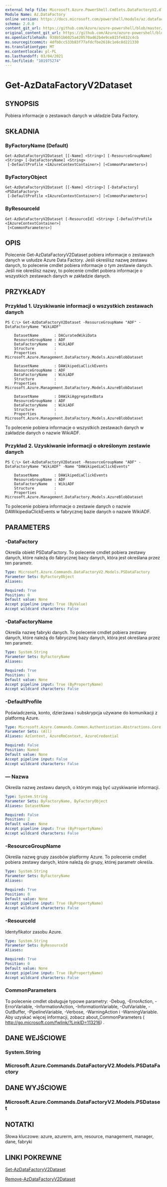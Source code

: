 ```yaml
---
external help file: Microsoft.Azure.PowerShell.Cmdlets.DataFactoryV2.dll-Help.xml
Module Name: Az.DataFactory
online version: https://docs.microsoft.com/powershell/module/az.datafactory/get-azdatafactoryv2dataset
schema: 2.0.0
content_git_url: https://github.com/Azure/azure-powershell/blob/master/src/DataFactory/DataFactoryV2/help/Get-AzDataFactoryV2Dataset.md
original_content_git_url: https://github.com/Azure/azure-powershell/blob/master/src/DataFactory/DataFactoryV2/help/Get-AzDataFactoryV2Dataset.md
ms.openlocfilehash: 938b51b6025a420570ad62b4e9ce815fe832c4cb
ms.sourcegitcommit: 4dfb0cc533b83f77afdcfbe2618c1e6c8d221330
ms.translationtype: MT
ms.contentlocale: pl-PL
ms.lasthandoff: 03/04/2021
ms.locfileid: "101975274"
---
```

# Get-AzDataFactoryV2Dataset

## SYNOPSIS
Pobiera informacje o zestawach danych w układzie Data Factory.

## SKŁADNIA

### ByFactoryName (Default)
```
Get-AzDataFactoryV2Dataset [[-Name] <String>] [-ResourceGroupName] <String> [-DataFactoryName] <String>
 [-DefaultProfile <IAzureContextContainer>] [<CommonParameters>]
```

### ByFactoryObject
```
Get-AzDataFactoryV2Dataset [[-Name] <String>] [-DataFactory] <PSDataFactory>
 [-DefaultProfile <IAzureContextContainer>] [<CommonParameters>]
```

### ByResourceId
```
Get-AzDataFactoryV2Dataset [-ResourceId] <String> [-DefaultProfile <IAzureContextContainer>]
 [<CommonParameters>]
```

## OPIS
Polecenie Get-AzDataFactoryV2Dataset pobiera informacje o zestawach danych w usłudze Azure Data Factory.
Jeśli określisz nazwę zestawu danych, to polecenie cmdlet pobiera informacje o tym zestawie danych.
Jeśli nie określisz nazwy, to polecenie cmdlet pobiera informacje o wszystkich zestawach danych w zakładzie danych.

## PRZYKŁADY

### Przykład 1. Uzyskiwanie informacji o wszystkich zestawach danych
```
PS C:\> Get-AzDataFactoryV2Dataset -ResourceGroupName "ADF" -DataFactoryName "WikiADF"

    DatasetName       : DACuratedWikiData
    ResourceGroupName : ADF
    DataFactoryName   : WikiADF
    Structure         :
    Properties        : Microsoft.Azure.Management.DataFactory.Models.AzureBlobDataset

    DatasetName       : DAWikipediaClickEvents
    ResourceGroupName : ADF
    DataFactoryName   : WikiADF
    Structure         :
    Properties        : Microsoft.Azure.Management.DataFactory.Models.AzureBlobDataset

    DatasetName       : DAWikiAggregatedData
    ResourceGroupName : ADF
    DataFactoryName   : WikiADF
    Structure         :
    Properties        : Microsoft.Azure.Management.DataFactory.Models.AzureBlobDataset
```

To polecenie pobiera informacje o wszystkich zestawach danych w zakładzie danych o nazwie WikiADF.

### Przykład 2. Uzyskiwanie informacji o określonym zestawie danych
```
PS C:\> Get-AzDataFactoryV2Dataset -ResourceGroupName "ADF" -DataFactoryName "WikiADF" -Name "DAWikipediaClickEvents"

    DatasetName       : DAWikipediaClickEvents
    ResourceGroupName : ADF
    DataFactoryName   : WikiADF
    Structure         :
    Properties        : Microsoft.Azure.Management.DataFactory.Models.AzureBlobDataset
```

To polecenie pobiera informacje o zestawie danych o nazwie DAWikipediaClickEvents w fabrycznej bazie danych o nazwie WikiADF.

## PARAMETERS

### -DataFactory
Określa obiekt PSDataFactory.
To polecenie cmdlet pobiera zestawy danych, które należą do fabrycznej bazy danych, która jest określana przez ten parametr.

```yaml
Type: Microsoft.Azure.Commands.DataFactoryV2.Models.PSDataFactory
Parameter Sets: ByFactoryObject
Aliases:

Required: True
Position: 0
Default value: None
Accept pipeline input: True (ByValue)
Accept wildcard characters: False
```

### -DataFactoryName
Określa nazwę fabryki danych.
To polecenie cmdlet pobiera zestawy danych, które należą do fabrycznej bazy danych, która jest określana przez ten parametr.

```yaml
Type: System.String
Parameter Sets: ByFactoryName
Aliases:

Required: True
Position: 1
Default value: None
Accept pipeline input: True (ByPropertyName)
Accept wildcard characters: False
```

### -DefaultProfile
Poświadczenia, konto, dzierżawa i subskrypcja używane do komunikacji z platformą Azure.

```yaml
Type: Microsoft.Azure.Commands.Common.Authentication.Abstractions.Core.IAzureContextContainer
Parameter Sets: (All)
Aliases: AzContext, AzureRmContext, AzureCredential

Required: False
Position: Named
Default value: None
Accept pipeline input: False
Accept wildcard characters: False
```

### — Nazwa
Określa nazwę zestawu danych, o którym mają być uzyskiwanie informacji.

```yaml
Type: System.String
Parameter Sets: ByFactoryName, ByFactoryObject
Aliases: DatasetName

Required: False
Position: 2
Default value: None
Accept pipeline input: True (ByPropertyName)
Accept wildcard characters: False
```

### -ResourceGroupName
Określa nazwę grupy zasobów platformy Azure.
To polecenie cmdlet pobiera zestawy danych, które należą do grupy, której parametr określa.

```yaml
Type: System.String
Parameter Sets: ByFactoryName
Aliases:

Required: True
Position: 0
Default value: None
Accept pipeline input: True (ByPropertyName)
Accept wildcard characters: False
```

### -ResourceId
Identyfikator zasobu Azure.

```yaml
Type: System.String
Parameter Sets: ByResourceId
Aliases:

Required: True
Position: 0
Default value: None
Accept pipeline input: True (ByPropertyName)
Accept wildcard characters: False
```

### CommonParameters
To polecenie cmdlet obsługuje typowe parametry: -Debug, -ErrorAction, -ErrorVariable, -InformationAction, -InformationVariable, -OutVariable, -OutBuffer, -PipelineVariable, -Verbose, -WarningAction i -WarningVariable. Aby uzyskać więcej informacji, zobacz about_CommonParameters ( http://go.microsoft.com/fwlink/?LinkID=113216) .

## DANE WEJŚCIOWE

### System.String

### Microsoft.Azure.Commands.DataFactoryV2.Models.PSDataFactory

## DANE WYJŚCIOWE

### Microsoft.Azure.Commands.DataFactoryV2.Models.PSDataset

## NOTATKI
Słowa kluczowe: azure, azurerm, arm, resource, management, manager, dane, fabryki

## LINKI POKREWNE

[Set-AzDataFactoryV2Dataset]()

[Remove-AzDataFactoryV2Dataset]()

